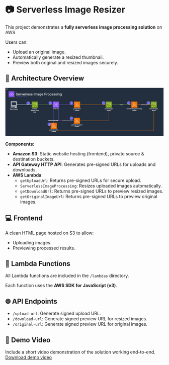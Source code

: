 # 📷 Serverless Image Resizer

This project demonstrates a **fully serverless image processing solution** on AWS.

Users can:
- Upload an original image.
- Automatically generate a resized thumbnail.
- Preview both original and resized images securely.

## 🚀 Architecture Overview

![Architecture Diagram](architecture-diagram.png)

**Components:**
- **Amazon S3**: Static website hosting (frontend), private source & destination buckets.
- **API Gateway HTTP API**: Generates pre-signed URLs for uploads and downloads.
- **AWS Lambda**:
  - `getUploadUrl`: Returns pre-signed URLs for secure upload.
  - `ServerlessImageProcessing`: Resizes uploaded images automatically.
  - `getDownloadUrl`: Returns pre-signed URLs to preview resized images.
  - `getOriginalImageUrl`: Returns pre-signed URLs to preview original images.

## 💻 Frontend

A clean HTML page hosted on S3 to allow:
- Uploading images.
- Previewing processed results.

## 🧩 Lambda Functions

All Lambda functions are included in the `/lambdas` directory.

Each function uses the **AWS SDK for JavaScript (v3)**.

## 🌐 API Endpoints

- `/upload-url`: Generate signed upload URL.
- `/download-url`: Generate signed preview URL for resized images.
- `/original-url`: Generate signed preview URL for original images.

## 🎥 Demo Video

Include a short video demonstration of the solution working end-to-end.
[Download demo video](./demo/project-demo.mkv)




